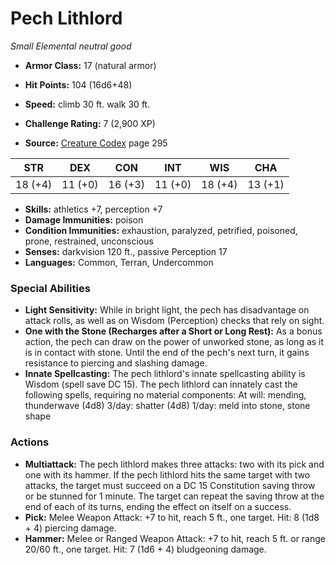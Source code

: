 # Pech Lithlord

*Small* *Elemental* *neutral good*

- **Armor Class:** 17 (natural armor)
- **Hit Points:** 104 (16d6+48)
- **Speed:** climb 30 ft. walk 30 ft.

- **Challenge Rating:** 7 (2,900 XP)
- **Source:** [Creature Codex](https://koboldpress.com/kpstore/product/creature-codex-for-5th-edition-dnd) page 295

| STR | DEX | CON | INT | WIS | CHA |
| --- | --- | --- | --- | --- | --- |
| 18 (+4) | 11 (+0) | 16 (+3) | 11 (+0) | 18 (+4) | 13 (+1) |

- **Skills:** athletics +7, perception +7
- **Damage Immunities:** poison
- **Condition Immunities:** exhaustion, paralyzed, petrified, poisoned, prone, restrained, unconscious
- **Senses:** darkvision 120 ft., passive Perception 17
- **Languages:** Common, Terran, Undercommon

### Special Abilities

- **Light Sensitivity:** While in bright light, the pech has disadvantage on attack rolls, as well as on Wisdom (Perception) checks that rely on sight.
- **One with the Stone (Recharges after a Short or Long Rest):** As a bonus action, the pech can draw on the power of unworked stone, as long as it is in contact with stone. Until the end of the pech's next turn, it gains resistance to piercing and slashing damage.
- **Innate Spellcasting:** The pech lithlord's innate spellcasting ability is Wisdom (spell save DC 15). The pech lithlord can innately cast the following spells, requiring no material components:
At will: mending, thunderwave (4d8)
3/day: shatter (4d8)
1/day: meld into stone, stone shape

### Actions

- **Multiattack:** The pech lithlord makes three attacks: two with its pick and one with its hammer. If the pech lithlord hits the same target with two attacks, the target must succeed on a DC 15 Constitution saving throw or be stunned for 1 minute. The target can repeat the saving throw at the end of each of its turns, ending the effect on itself on a success.
- **Pick:** Melee Weapon Attack: +7 to hit, reach 5 ft., one target. Hit: 8 (1d8 + 4) piercing damage.
- **Hammer:** Melee or Ranged Weapon Attack: +7 to hit, reach 5 ft. or range 20/60 ft., one target. Hit: 7 (1d6 + 4) bludgeoning damage.


